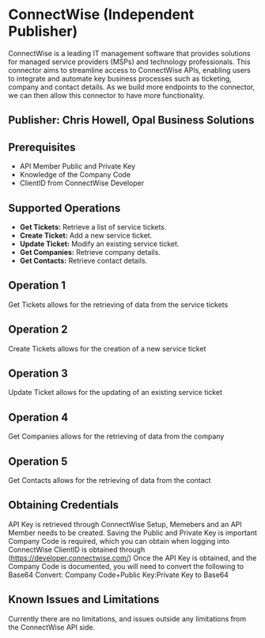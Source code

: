 # ConnectWise (Independent Publisher)
ConnectWise is a leading IT management software that provides solutions for managed service providers (MSPs) and technology professionals. This connector aims to streamline access to ConnectWise APIs, enabling users to integrate and automate key business processes such as ticketing, company and contact details.  As we build more endpoints to the connector, we can then allow this connector to have more functionality.

## Publisher: Chris Howell, Opal Business Solutions

## Prerequisites
- API Member Public and Private Key
- Knowledge of the Company Code
- ClientID from ConnectWise Developer

## Supported Operations
- **Get Tickets:** Retrieve a list of service tickets.
- **Create Ticket:** Add a new service ticket.
- **Update Ticket:** Modify an existing service ticket.
- **Get Companies:** Retrieve company details.
- **Get Contacts:** Retrieve contact details.

## Operation 1
Get Tickets allows for the retrieving of data from the service tickets

## Operation 2
Create Tickets allows for the creation of a new service ticket

## Operation 3
Update Ticket allows for the updating of an existing service ticket

## Operation 4
Get Companies allows for the retrieving of data from the company

## Operation 5
Get Contacts allows for the retrieving of data from the contact

## Obtaining Credentials
API Key is retrieved through ConnectWise Setup, Memebers and an API Member needs to be created.  Saving the Public and Private Key is important
Company Code is required, which you can obtain when logging into ConnectWise
ClientID is obtained through (https://developer.connectwise.com/)
Once the API Key is obtained, and the Company Code is documented, you will need to convert the following to Base64
  Convert: Company Code+Public Key:Private Key to Base64

## Known Issues and Limitations
Currently there are no limitations, and issues outside any limitations from the ConnectWise API side.






